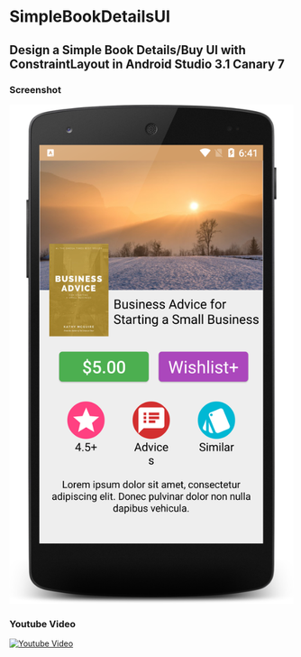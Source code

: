 # SimpleBookDetailsUI
## Design a Simple Book Details/Buy UI with ConstraintLayout in Android Studio 3.1 Canary 7

### Screenshot
![alt text](https://github.com/iamriajul/SimpleBookDetailsUI/raw/master/preview.png "Screenshot")

###  Youtube Video
[![Youtube Video](http://img.youtube.com/vi/RrAnfGtRf9s/0.jpg)](http://www.youtube.com/watch?v=RrAnfGtRf9s)
